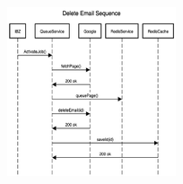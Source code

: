 <div align="center">
        <img src="./media/deleteEmailSequence.png" width="300" height="300" alt="UML">
</div>

